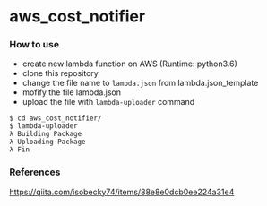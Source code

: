 # aws_cost_notifier

### How to use

- create new lambda function on AWS (Runtime: python3.6)
- clone this repository
- change the file name to `lambda.json` from lambda.json_template
- mofify the file lambda.json
- upload the file with `lambda-uploader` command

```
$ cd aws_cost_notifier/ 
$ lambda-uploader
λ Building Package
λ Uploading Package
λ Fin
```

### References

https://qiita.com/isobecky74/items/88e8e0dcb0ee224a31e4
